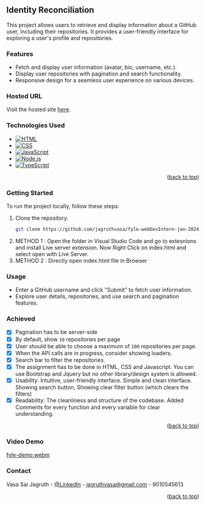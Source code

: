 <!-- GitHub User Info README -->

## Identity Reconciliation 

This project allows users to retrieve and display information about a GitHub user, including their repositories. It provides a user-friendly interface for exploring a user's profile and repositories.


### Features

- Fetch and display user information (avatar, bio, username, etc.).
- Display user repositories with pagination and search functionality.
- Responsive design for a seamless user experience on various devices.


### Hosted URL

Visit the hosted site [here](https://jagruthvasa.github.io/fyle-webDevIntern-jan-2024-jagruthvasa/).


### Technologies Used

- [![HTML](https://img.shields.io/badge/HTML5-E34F26?style=flat&logo=html5&logoColor=white)](https://developer.mozilla.org/en-US/docs/Web/HTML)
- [![CSS](https://img.shields.io/badge/CSS3-1572B6?style=flat&logo=css3&logoColor=white)](https://developer.mozilla.org/en-US/docs/Web/CSS)
- [![JavaScript](https://img.shields.io/badge/JavaScript-F7DF1E?style=flat&logo=javascript&logoColor=black)](https://developer.mozilla.org/en-US/docs/Web/JavaScript)
- [![Node.js](https://img.shields.io/badge/Node.js-339933?style=flat&logo=nodedotjs&logoColor=white)](https://nodejs.org/)
- [![TypeScript](https://img.shields.io/badge/TypeScript-3178C6?style=flat&logo=typescript&logoColor=white)](https://www.typescriptlang.org/)


<p align="right">(<a href="#readme-top">back to top</a>)</p>

### Getting Started

To run the project locally, follow these steps:

1. Clone the repository.
   ```sh
   git clone https://github.com/jagruthvasa/fyle-webDevIntern-jan-2024-jagruthvasa.git

2. METHOD 1 : Open the folder in Visual Studio Code and go to extesnions and install Live server extension. Now Right Click on index.html and select open with Live Server.
3. METHOD 2 : Directly open index.html file in Browser

### Usage

- Enter a GitHub username and click "Submit" to fetch user information.
- Explore user details, repositories, and use search and pagination features.


<!-- ROADMAP -->
### Achieved
- [x] Pagination has to be server-side
- [x] By default, show `10` repositories per page
- [X] User should be able to choose a maximum of `100` repositories per page.
- [X] When the API calls are in progress, consider showing loaders.
- [X] Search bar to filter the repositories.
- [x] The assignment has to be done in HTML, CSS and Javascript. You can use Bootstrap and Jquery but no other library/design system is allowed.
- [x] Usability: Intuitive, user-friendly interface.
        Simple and clean interface. Showing search button, Showing clear filter button (which clears the filters)
- [x] Readability: The cleanliness and structure of the codebase.
        Added Comments for every function and every variable for clear understanding.

<p align="right">(<a href="#readme-top">back to top</a>)</p>


### Video Demo


[fyle-demo.webm](https://github.com/jagruthvasa/fyle-webDevIntern-jan-2024-jagruthvasa/assets/60261491/4abb79de-dfda-4e14-904c-1b7468483576)


<!-- CONTACT -->
### Contact

Vasa Sai Jagruth - [@LinkedIn](https://www.linkedin.com/in/jagruth/) - jagruthvasa@gmail.com - 9010545613

<p align="right">(<a href="#readme-top">back to top</a>)</p>
